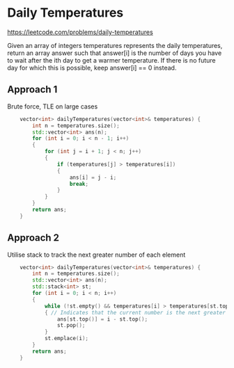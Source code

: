 # Daily Temperatures

https://leetcode.com/problems/daily-temperatures

Given an array of integers temperatures represents the daily temperatures, return an array answer such that answer[i] is the number of days you have to wait after the ith day to get a warmer temperature. If there is no future day for which this is possible, keep answer[i] == 0 instead.

## Approach 1

Brute force, TLE on large cases
``` C++
    vector<int> dailyTemperatures(vector<int>& temperatures) {
        int n = temperatures.size();
        std::vector<int> ans(n);
        for (int i = 0; i < n - 1; i++)
        {
            for (int j = i + 1; j < n; j++)
            {
                if (temperatures[j] > temperatures[i])
                {
                    ans[i] = j - i;
                    break;
                }
            }
        }
        return ans;
    }
```

## Approach 2

Utilise stack to track the next greater number of each element
``` C++
    vector<int> dailyTemperatures(vector<int>& temperatures) {
        int n = temperatures.size();
        std::vector<int> ans(n);
        std::stack<int> st;
        for (int i = 0; i < n; i++)
        {
            while (!st.empty() && temperatures[i] > temperatures[st.top()])
            { // Indicates that the current number is the next greater number of stack's top element
                ans[st.top()] = i - st.top();
                st.pop();
            }
            st.emplace(i);
        }
        return ans;
    }
```

